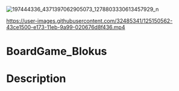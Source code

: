 ![197444336_4371397062905073_1278803330613457929_n](https://user-images.githubusercontent.com/32485341/125150571-4f214080-e173-11eb-8728-f198546b35c6.jpg)


https://user-images.githubusercontent.com/32485341/125150562-43ce1500-e173-11eb-9a99-020676d8f436.mp4

# BoardGame_Blokus
 
# Description
